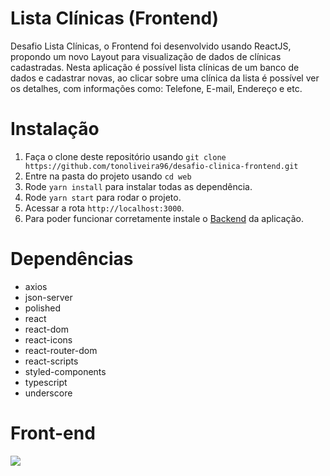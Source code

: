 <h1>Lista Clínicas (Frontend)</h1>
<p>Desafio Lista Clínicas, o Frontend foi desenvolvido usando ReactJS, propondo um novo Layout para visualização de dados de clínicas cadastradas. Nesta aplicação é possível lista clínicas de um banco de dados e cadastrar novas, ao clicar sobre uma clínica da lista é possível ver os detalhes, com informações como: Telefone, E-mail, Endereço e etc.</p>

# Instalação

1. Faça o clone deste repositório usando `git clone https://github.com/tonoliveira96/desafio-clinica-frontend.git`
2. Entre na pasta do projeto usando `cd web`
3. Rode `yarn install` para instalar todas as dependência.
4. Rode `yarn start` para rodar o projeto.
5. Acessar a rota `http://localhost:3000`.
6. Para poder funcionar corretamente instale o <a href="https://github.com/tonoliveira96/desafio-clinica-backend.git">Backend</a> da aplicação.


# Dependências

* axios
* json-server
* polished
* react
* react-dom
* react-icons
* react-router-dom
* react-scripts
* styled-components
* typescript
* underscore

# Front-end
<img src="https://raw.githubusercontent.com/tonoliveira96/desafio-clinica-frontend/master/assets/clinica.gif" />
